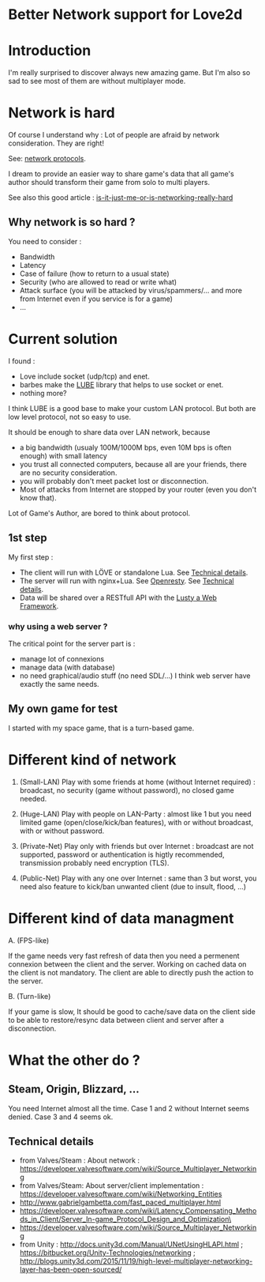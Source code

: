 # Better Network support for Love2d

# Introduction

I'm really surprised to discover always new amazing game.
But I'm also so sad to see most of them are without multiplayer mode.

# Network is hard

Of course I understand why : Lot of people are afraid by network consideration. They are right!

See: [network protocols](http://sebsauvage.net/comprendre/tcpip/protocols.pdf).

I dream to provide an easier way to share game's data that all game's author should transform their game from solo to multi players.

See also this good article : [is-it-just-me-or-is-networking-really-hard](http://gafferongames.com/2015/09/12/is-it-just-me-or-is-networking-really-hard/)

## Why network is so hard ?

You need to consider :
 * Bandwidth
 * Latency
 * Case of failure (how to return to a usual state)
 * Security (who are allowed to read or write what)
 * Attack surface (you will be attacked by virus/spammers/... and more from Internet even if you service is for a game)
 * ...

# Current solution

I found : 
 * Love include socket (udp/tcp) and enet.
 * barbes make the [LUBE](https://love2d.org/wiki/LUBE) library that helps to use socket or enet.
 * nothing more?

I think LUBE is a good base to make your custom LAN protocol. But both are low level protocol, not so easy to use.

It should be enough to share data over LAN network, because 
 * a big bandwidth (usualy 100M/1000M bps, even 10M bps is often enough) with small latency
 * you trust all connected computers, because all are your friends, there are no security consideration.
 * you will probably don't meet packet lost or disconnection.
 * Most of attacks from Internet are stopped by your router (even you don't know that).

Lot of Game's Author, are bored to think about protocol.

## 1st step

My first step :
 * The client will run with LÖVE or standalone Lua. See [Technical details](https://github.com/tst2005/love-network/blob/master/client.md).
 * The server will run with nginx+Lua. See [Openresty](http://openresty.org/). See [Technical details](https://github.com/tst2005/love-network/blob/master/server.md).
 * Data will be shared over a RESTfull API with the [Lusty a Web Framework](https://github.com/Olivine-Labs/lusty).

### why using a web server ?

The critical point for the server part is :
 * manage lot of connexions
 * manage data (with database)
 * no need graphical/audio stuff (no need SDL/...)
I think web server have exactly the same needs.

## My own game for test

I started with my space game, that is a turn-based game.


# Different kind of network

 1. (Small-LAN) Play with some friends at home (without Internet required) : broadcast, no security (game without password), no closed game needed.

 2. (Huge-LAN) Play with people on LAN-Party : almost like 1 but you need limited game (open/close/kick/ban features), with or without broadcast, with or without password.

 3. (Private-Net) Play only with friends but over Internet : broadcast are not supported, password or authentication is higtly recommended, transmission probably need encryption (TLS).

 4. (Public-Net) Play with any one over Internet : same than 3 but worst, you need also feature to kick/ban unwanted client (due to insult, flood, ...)


# Different kind of data managment

 A. (FPS-like)

If the game needs very fast refresh of data then you need a permenent connexion between the client and the server.
Working on cached data on the client is not mandatory. The client are able to directly push the action to the server.

 B. (Turn-like)

If your game is slow, It should be good to cache/save data on the client side to be able to restore/resync data between client and server after a disconnection.




# What the other do ?

## Steam, Origin, Blizzard, ...

You need Internet almost all the time.
Case 1 and 2 without Internet seems denied.
Case 3 and 4 seems ok.

## Technical details

* from Valves/Steam : About network : https://developer.valvesoftware.com/wiki/Source_Multiplayer_Networking
* from Valves/Steam: About server/client implementation : https://developer.valvesoftware.com/wiki/Networking_Entities
* http://www.gabrielgambetta.com/fast_paced_multiplayer.html
* https://developer.valvesoftware.com/wiki/Latency_Compensating_Methods_in_Client/Server_In-game_Protocol_Design_and_Optimization\
* https://developer.valvesoftware.com/wiki/Source_Multiplayer_Networking
* from Unity : http://docs.unity3d.com/Manual/UNetUsingHLAPI.html ; https://bitbucket.org/Unity-Technologies/networking ; http://blogs.unity3d.com/2015/11/19/high-level-multiplayer-networking-layer-has-been-open-sourced/

